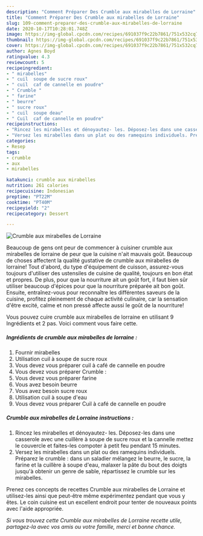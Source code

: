 ```yaml
---
description: "Comment Préparer Des Crumble aux mirabelles de Lorraine"
title: "Comment Préparer Des Crumble aux mirabelles de Lorraine"
slug: 109-comment-preparer-des-crumble-aux-mirabelles-de-lorraine
date: 2020-10-17T10:28:01.748Z
image: https://img-global.cpcdn.com/recipes/691037f9c22b7861/751x532cq70/crumble-aux-mirabelles-de-lorraine-photo-principale-de-la-recette.jpg
thumbnail: https://img-global.cpcdn.com/recipes/691037f9c22b7861/751x532cq70/crumble-aux-mirabelles-de-lorraine-photo-principale-de-la-recette.jpg
cover: https://img-global.cpcdn.com/recipes/691037f9c22b7861/751x532cq70/crumble-aux-mirabelles-de-lorraine-photo-principale-de-la-recette.jpg
author: Agnes Boyd
ratingvalue: 4.3
reviewcount: 5
recipeingredient:
- " mirabelles"
- " cuil  soupe de sucre roux"
- " cuil  caf de cannelle en poudre"
- " Crumble "
- " farine"
- " beurre"
- " sucre roux"
- " cuil  soupe deau"
- " Cuil  caf de cannelle en poudre"
recipeinstructions:
- "Rincez les mirabelles et dénoyautez- les. Déposez-les dans une casserole avec une cuillère à soupe de sucre roux et la cannelle mettez le couvercle et faites-les compoter à petit feu pendant 15 minutes."
- "Versez les mirabelles dans un plat ou des ramequins individuels. Préparez le crumble : dans un saladier mélangez le beurre, le sucre, la farine et la cuillère à soupe d&#39;eau, malaxer la pâte du bout des doigts jusqu&#39;à obtenir un genre de sable, répartissez le crumble sur les mirabelles."
categories:
- Resep
tags:
- crumble
- aux
- mirabelles

katakunci: crumble aux mirabelles 
nutrition: 261 calories
recipecuisine: Indonesian
preptime: "PT22M"
cooktime: "PT40M"
recipeyield: "2"
recipecategory: Dessert

---
```



![Crumble aux mirabelles de Lorraine](https://img-global.cpcdn.com/recipes/691037f9c22b7861/751x532cq70/crumble-aux-mirabelles-de-lorraine-photo-principale-de-la-recette.jpg)

Beaucoup de gens ont peur de commencer à cuisiner crumble aux mirabelles de lorraine de peur que la cuisine n'ait mauvais goût. Beaucoup de choses affectent la qualité gustative de crumble aux mirabelles de lorraine! Tout d'abord, du type d'équipement de cuisson, assurez-vous toujours d'utiliser des ustensiles de cuisine de qualité, toujours en bon état et propres. De plus, pour que la nourriture ait un goût fort, il faut bien sûr utiliser beaucoup d'épices pour que la nourriture préparée ait bon goût. Ensuite, entraînez-vous pour reconnaître les différentes saveurs de la cuisine, profitez pleinement de chaque activité culinaire, car la sensation d'être excité, calme et non pressé affecte aussi le goût de la nourriture!

<!--inarticleads1-->

Vous pouvez cuire crumble aux mirabelles de lorraine en utilisant 9 Ingrédients et 2 pas. Voici comment vous faire cette.

##### Ingrédients de crumble aux mirabelles de lorraine :

1. Fournir  mirabelles
1. Utilisation  cuil à soupe de sucre roux
1. Vous devez vous préparer  cuil à café de cannelle en poudre
1. Vous devez vous préparer  Crumble :
1. Vous devez vous préparer  farine
1. Vous avez besoin  beurre
1. Vous avez besoin  sucre roux
1. Utilisation  cuil à soupe d&#39;eau
1. Vous devez vous préparer  Cuil à café de cannelle en poudre




<!--inarticleads2-->

##### Crumble aux mirabelles de Lorraine instructions :

1. Rincez les mirabelles et dénoyautez- les. Déposez-les dans une casserole avec une cuillère à soupe de sucre roux et la cannelle mettez le couvercle et faites-les compoter à petit feu pendant 15 minutes.
1. Versez les mirabelles dans un plat ou des ramequins individuels. Préparez le crumble : dans un saladier mélangez le beurre, le sucre, la farine et la cuillère à soupe d&#39;eau, malaxer la pâte du bout des doigts jusqu&#39;à obtenir un genre de sable, répartissez le crumble sur les mirabelles.




<!--inarticleads1-->

<p>
Prenez ces concepts de recettes Crumble aux mirabelles de Lorraine et utilisez-les ainsi que peut-être même expérimentez pendant que vous y êtes. Le coin cuisine est un excellent endroit pour tenter de nouveaux points avec l'aide appropriée.
</p>

<p>
<i>Si vous trouvez cette Crumble aux mirabelles de Lorraine recette utile, partagez-la avec vos amis ou votre famille, merci et bonne chance.</i>
</p>

